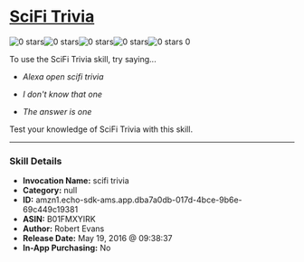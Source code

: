 # [SciFi Trivia](http://alexa.amazon.com/#skills/amzn1.echo-sdk-ams.app.dba7a0db-017d-4bce-9b6e-69c449c19381)
![0 stars](../../images/ic_star_border_black_18dp_1x.png)![0 stars](../../images/ic_star_border_black_18dp_1x.png)![0 stars](../../images/ic_star_border_black_18dp_1x.png)![0 stars](../../images/ic_star_border_black_18dp_1x.png)![0 stars](../../images/ic_star_border_black_18dp_1x.png) 0

To use the SciFi Trivia skill, try saying...

* *Alexa open scifi trivia*

* *I don't know that one*

* *The answer is one*

Test your knowledge of SciFi Trivia with this skill.

***

### Skill Details

* **Invocation Name:** scifi trivia
* **Category:** null
* **ID:** amzn1.echo-sdk-ams.app.dba7a0db-017d-4bce-9b6e-69c449c19381
* **ASIN:** B01FMXYIRK
* **Author:** Robert Evans
* **Release Date:** May 19, 2016 @ 09:38:37
* **In-App Purchasing:** No
